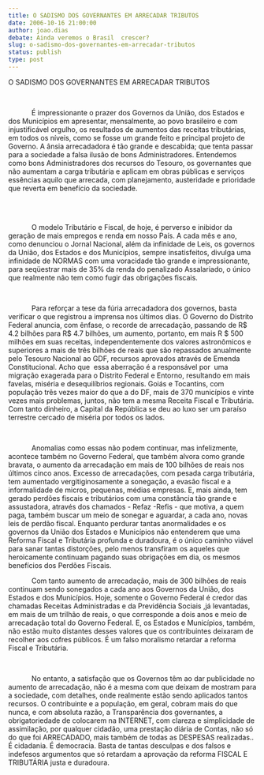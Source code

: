 ```yaml
---
title: O SADISMO DOS GOVERNANTES EM ARRECADAR TRIBUTOS
date: 2006-10-16 21:00:00
author: joao.dias
debate: Ainda veremos o Brasil  crescer?
slug: o-sadismo-dos-governantes-em-arrecadar-tributos
status: publish 
type: post
---
```


O SADISMO DOS GOVERNANTES EM ARRECADAR TRIBUTOS 



 



            É impressionante o prazer dos Governos da União, dos Estados e dos Municípios em apresentar, mensalmente, ao povo brasileiro e com injustificável orgulho, os resultados de aumentos das receitas tributárias, em todos os níveis, como se fosse um grande feito e principal projeto de Governo. A ânsia arrecadadora é tão grande e descabida; que tenta passar para a sociedade a falsa ilusão de bons Administradores. Entendemos como bons Administradores dos recursos do Tesouro, os governantes que não aumentam a carga tributária e aplicam em obras públicas e serviços essências aquilo que arrecada, com planejamento, austeridade e prioridade que reverta em benefício da sociedade.                                                                                 


 


            O modelo Tributário e Fiscal, de hoje, é perverso e inibidor da geração de mais empregos e renda em nosso País. A cada mês e ano, como denunciou o Jornal Nacional, além da infinidade de Leis, os governos da União, dos Estados e dos Municípios, sempre insatisfeitos, divulga uma infinidade de NORMAS com uma voracidade tão grande e impressionante, para seqüestrar mais de 35% da renda do penalizado Assalariado, o único que realmente não tem como fugir das obrigações fiscais.                      



 



            Para reforçar a tese da fúria arrecadadora dos governos, basta verificar o que registrou a imprensa nos últimos dias. O Governo do Distrito Federal anuncia, com ênfase, o recorde de arrecadação, passando de R$ 4.2 bilhões para R$ 4.7 bilhões, um aumento, portanto, em mais R $ 500 milhões em suas receitas, independentemente dos valores astronômicos e superiores a mais de três bilhões de reais que são repassados anualmente pelo Tesouro Nacional ao GDF, recursos aprovados através de Emenda Constitucional. Acho que  essa aberração é a responsável por  uma migração exagerada para o Distrito Federal e Entorno, resultando em mais favelas, miséria e desequilíbrios regionais. Goiás e Tocantins, com população três vezes maior do que a do DF, mais de 370 municípios e vinte vezes mais problemas, juntos, não tem a mesma Receita Fiscal e Tributária. Com tanto dinheiro, a Capital da República se deu ao luxo ser um paraíso terrestre cercado de miséria por todos os lados.



 



            Anomalias como essas não podem continuar, mas infelizmente, acontece também no Governo Federal, que também alvora como grande bravata, o aumento da arrecadação em mais de 100 bilhões de reais nos últimos cinco anos. Excesso de arrecadações, com pesada carga tributária, tem aumentado vergitiginosamente a sonegação, a evasão fiscal e a informalidade de micros, pequenas, médias empresas. E, mais ainda, tem gerado perdões fiscais e tributários com uma constância tão grande e assustadora, através dos chamados - Refaz -Refis - que motiva, a quem paga, também buscar um meio de sonegar e aguardar, a cada ano, novas leis de perdão fiscal. Enquanto perdurar tantas anormalidades e os governos da União dos Estados e Municípios não entenderem que uma Reforma Fiscal e Tributária profunda e duradoura, é o único caminho viável para sanar tantas distorções, pelo menos transfiram os aqueles que heroicamente continuam pagando suas obrigações em dia, os mesmos benefícios dos Perdões Fiscais.         


            Com tanto aumento de arrecadação, mais de 300 bilhões de reais continuam sendo sonegados a cada ano aos Governos da União, dos Estados e dos Municípios. Hoje, somente o Governo Federal é credor das chamadas Receitas Administradas e da Previdência Sociais ,já levantadas, em mais de um trilhão de reais, o que corresponde a dois anos e meio de arrecadação total do Governo Federal. E, os Estados e Municípios, também, não estão muito distantes desses valores que os contribuintes deixaram de recolher aos cofres públicos. É um falso moralismo retardar a reforma Fiscal e Tributária.                                       



 



            No entanto, a satisfação que os Governos têm ao dar publicidade no aumento de arrecadação, não é a mesma com que deixam de mostram para a sociedade, com detalhes, onde realmente estão sendo aplicados tantos recursos. O contribuinte e a população, em geral, cobram mais do que nunca, e com absoluta razão, a Transparência dos governantes, a obrigatoriedade de colocarem na INTERNET, com clareza e simplicidade de assimilação, por qualquer cidadão, uma prestação diária de Contas, não só do que foi ARRECADADO, mais também de todas as DESPESAS realizadas.. É cidadania. É democracia. Basta de tantas desculpas e dos falsos e indefesos argumentos que só retardam a aprovação da reforma FISCAL E TRIBUTÁRIA justa e duradoura.










